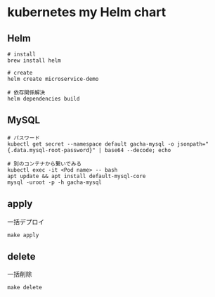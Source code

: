 # kubernetes my Helm chart

## Helm

```
# install
brew install helm

# create
helm create microservice-demo

# 依存関係解決
helm dependencies build
```

## MySQL

```
# パスワード
kubectl get secret --namespace default gacha-mysql -o jsonpath="{.data.mysql-root-password}" | base64 --decode; echo

# 別のコンテナから繋いでみる
kubectl exec -it <Pod name> -- bash
apt update && apt install default-mysql-core
mysql -uroot -p -h gacha-mysql
```

## apply

一括デプロイ

```
make apply
```

## delete

一括削除

```
make delete
```